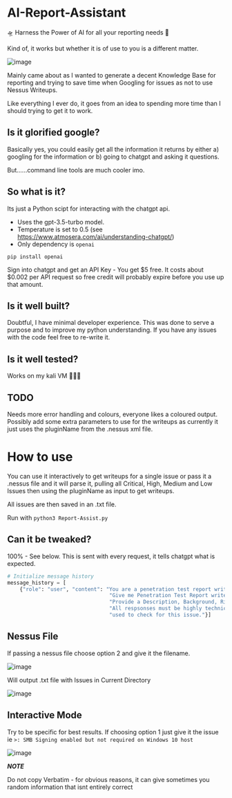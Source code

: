 # AI-Report-Assistant
🛸 Harness the Power of AI for all your reporting needs 🚀

Kind of, it works but whether it is of use to you is a different matter.

![image](https://user-images.githubusercontent.com/130473605/231473128-7e828797-f67f-4125-ae62-7554d98c6372.png)

Mainly came about as I wanted to generate a decent Knowledge Base for reporting and trying to save time when Googling for issues as not to use Nessus Writeups.

Like everything I ever do, it goes from an idea to spending more time than I should trying to get it to work.

## Is it glorified google?

Basically yes, you could easily get all the information it returns by either a) googling for the information or b) going to chatgpt and asking it questions. 

But......command line tools are much cooler imo. 

## So what is it?

Its just a Python scipt for interacting with the chatgpt api. 
* Uses the gpt-3.5-turbo model. 
* Temperature is set to 0.5 (see https://www.atmosera.com/ai/understanding-chatgpt/)
* Only dependency is `openai`

`pip install openai`

Sign into chatgpt and get an API Key - You get $5 free. It costs about $0.002 per API request so free credit will probably expire before you use up that amount.

## Is it well built?

Doubtful, I have minimal developer experience. This was done to serve a purpose and to improve my python understanding. If you have any issues with the code feel free to re-write it.

## Is it well tested?

Works on my kali VM 🤷🏼‍♂️

## TODO

Needs more error handling and colours, everyone likes a coloured output. Possibly add some extra parameters to use for the writeups as currently it just uses the pluginName from the .nessus xml file. 

# How to use

You can use it interactively to get writeups for a single issue or pass it a .nessus file and it will parse it, pulling all Critical, High, Medium and Low Issues then using the pluginName as input to get writeups. 

All issues are then saved in an .txt file.


Run with `python3 Report-Assist.py`

## Can it be tweaked?

100% - See below. This is sent with every request, it tells chatgpt what is expected. 

```python
# Initialize message history
message_history = [
    {"role": "user", "content": "You are a penetration test report writing technical assistant. "
                                 "Give me Penetration Test Report writeups for each vulnerability I give you. "
                                 "Provide a Description, Background, Risk, Impact and remediaton section. "
                                 "All respsonses must be highly technical in nature. show the commands "
                                 "used to check for this issue."}]
```

## Nessus File
If passing a nessus file choose option 2 and give it the filename.

![image](https://user-images.githubusercontent.com/130473605/231475521-d152fc18-e8e8-4276-ae53-9bc44d368810.png)


Will output .txt file with Issues in Current Directory

![image](https://user-images.githubusercontent.com/130473605/231475990-a2b8c6ef-6c9e-401d-8be2-b8d3bfa3b746.png)


## Interactive Mode

Try to be specific for best results. If choosing option 1 just give it the issue ie `>: SMB Signing enabled but not required on Windows 10 host` 

![image](https://user-images.githubusercontent.com/130473605/231473879-dd3f4980-c455-4a14-881f-119569f04846.png)

***NOTE***

Do not copy Verbatim - for obvious reasons, it can give sometimes you random information that isnt entirely correct
